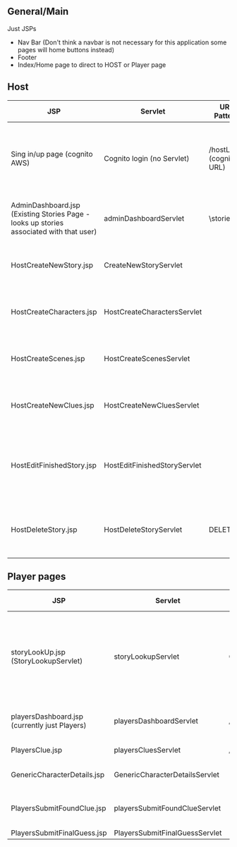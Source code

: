 
## General/Main 
Just JSPs 
* Nav Bar (Don't think a navbar is not necessary for this application some pages will home buttons instead)
* Footer
* Index/Home page to direct to HOST or Player page 

## Host

| JSP                                                                                     | Servlet                      | URL Pattern              | Methods                                                                   | What it does                                                                          | Key params / session                       | Forwards / Redirects                        |
|-----------------------------------------------------------------------------------------|------------------------------|--------------------------|---------------------------------------------------------------------------|---------------------------------------------------------------------------------------|--------------------------------------------|---------------------------------------------|
| Sing in/up page (cognito AWS)                                                           | Cognito login (no Servlet)   | /hostLogin (cognito URL) | GET/POST                                                                  | redirect to AWS cognito hosted login/signup; handles callback to establish session    | AWS cognito tokens, user session           | redirect back to admin dashboard            |
| AdminDashboard.jsp (Existing Stories Page - looks up stories associated with that user) | adminDashboardServlet        | \stories                 | GET                                                                       | Looks up all stories associated with logged in host user                              | session: userId                            | adminDashboard.jsp                          |   |
| HostCreateNewStory.jsp                                                                  | CreateNewStoryServlet        |                          | GET/POST                                                                  | GET shows empty form; POST creates new Story record                                   | POST: title, desc, ect                     | redirects to next page of Create Characters |
| HostCreateCharacters.jsp                                                                | HostCreateCharactersServlet  |                          | GET/POST                                                                  | GET shows empty form; Creates characters for a story                                  | forwards to Create Scenes jsp              |
| HostCreateScenes.jsp                                                                    | HostCreateScenesServlet      |                          | GET/POST                                                                  | GET shows empty form; creates scenes to POST                                          | Forwards to scenes.jsp                     |
| HostCreateNewClues.jsp                                                                  | HostCreateNewCluesServlet    |                          | GET/POST                                                                  | GET shows empty form; creates clues to POST                                           | Forwards to Finished story/edit story jsp  |
| HostEditFinishedStory.jsp                                                               | HostEditFinishedStoryServlet |                          | GET/POST                                                                  | GET shows completed form with user entered solutions; holds mateiral in a session and | forwards to HostDashboard after submission |
| HostDeleteStory.jsp | HostDeleteStoryServlet| DELETE | accessed through EditFinishedStory as a barier to accidently delete story | Deletes a story.                                                                      |                                            | 

## Player pages
| JSP                                           | Servlet                        | URL Pattern    | Methods                                                                                                              | What it does                                                                           | Key params / session               | Forwards / Redirects                    |
|-----------------------------------------------|--------------------------------|----------------|----------------------------------------------------------------------------------------------------------------------|----------------------------------------------------------------------------------------|------------------------------------|-----------------------------------------|
| storyLookUp.jsp (StoryLookupServlet)          | storyLookupServlet             | GET/POST | Get shows form; post validates story/game code and stores currentStoryId and gameSessionId? Post: gameCode, session? | redirects to /players                                                                  |
| playersDashboard.jsp (currently just Players) | playersDashboardServlet        | /players | Get                                                                                                                  | Loads Story details, loads scnese unlocked, loads clues found, loads story characters  | session: currentStoryID, playerId? | players.jsp                             |
| PlayersClue.jsp                               | playersCluesServlet            | /PlayersClues | Get                                                                                                                  | Shows clues on the playersDashbaordServlet                                             | session: query clues found?        | redirects to PlayersDashboard.jsp       | 
| GenericCharacterDetails.jsp                   | GenericCharacterDetailsServlet | | Get                                                                                                                  | Show all character details for users to view                                           | session pulled based on storyId    | forwards to GenericCharacterDetails.jsp |
| PlayersSubmitFoundClue.jsp                    | playersSubmitFoundClueServlet  | | POST                                                                                                                 | querys found clue, adds to the playersDashboard, and forwards player back to dashbaord |                                    | forwards to PlayersDashboard            |
| PlayersSubmitFinalGuess.jsp                   | PlayersSubmitFinalGuessServlet | |                                                                                                                      |                                                                                        |                                    |                                         |